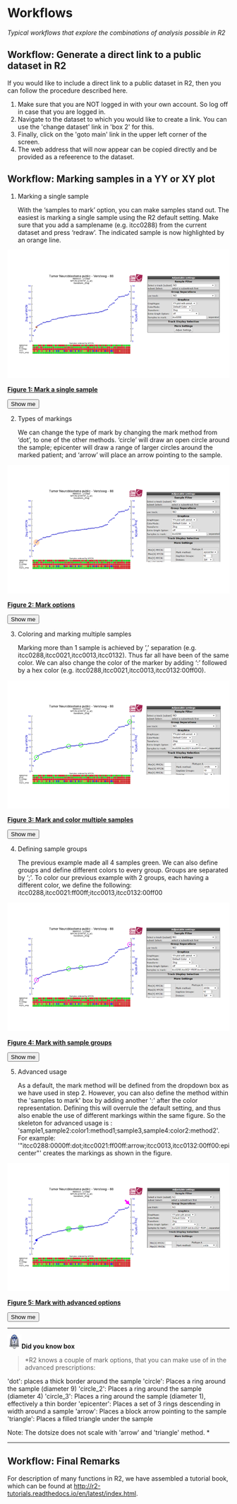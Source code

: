 <a id="r2_workflows"> </a>


Workflows
===========================================

*Typical workflows that explore the combinations of analysis possible in R2*

Workflow: Generate a direct link to a public dataset in R2
-----

If you would like to include a direct link to a public dataset in R2, then you can follow the procedure described here.

1.  Make sure that you are NOT logged in with your own account. So log off in case that you are logged in.
2.  Navigate to the dataset to which you would like to create a link. You can use the 'change dataset' link in 'box 2' for this.
3.  Finally, click on the 'goto main' link in the upper left corner of the screen.
4.  The web address that will now appear can be copied directly and be provided as a refeerence to the dataset.


Workflow: Marking samples in a YY or XY plot
-----

1.  Marking a single sample

	With the ‘samples to mark’ option, you can make samples stand out. The easiest is marking a single sample using the R2 default setting. Make sure that you add a samplename (e.g. itcc0288) from the current dataset and press ‘redraw’. The indicated sample is now highlighted by an orange line.

![Figure 1: Mark a single sample](_static/images/marksam_001.png)

[**Figure 1: Mark a single sample**](_static/images/marksam_001.png)

<form name="mark_single_sample" action="https://hgserver1.amc.nl/cgi-bin/r2/main.cgi" enctype="multipart/form-data" target="R2" method="post">
  <input type="hidden" name="option" value="display2">
  <input type="hidden" name="table" value="ps_avgpres_nbadam88_u133p2">
  <input type="hidden" name="graphtype" value="YY">
  <input type="hidden" name="cortype" value="transform_2log">
  <input type="hidden" name="factor" value="209757_s_at">
  <input type="hidden" name="factor2" value="209757_s_at">
  <input type="hidden" name="marksam" value="itcc0288">
  <button type="submit">Show me</button>
</form>

2.  Types of markings

	We can change the type of mark by changing the mark method from ‘dot’, to one of the other methods. ‘circle’ will draw an open circle around the sample; epicenter will draw a range of larger circles around the marked patient; and ‘arrow’ will place an arrow pointing to the sample.

![Figure 2: Mark options](_static/images/marksam_002.png)

[**Figure 2: Mark options**](_static/images/marksam_002.png)

<form name="mark_single_sample_epi" action="https://hgserver1.amc.nl/cgi-bin/r2/main.cgi" enctype="multipart/form-data" target="R2" method="post">
  <input type="hidden" name="option" value="display2">
  <input type="hidden" name="table" value="ps_avgpres_nbadam88_u133p2">
  <input type="hidden" name="graphtype" value="YY">
  <input type="hidden" name="cortype" value="transform_2log">
  <input type="hidden" name="factor" value="209757_s_at">
  <input type="hidden" name="factor2" value="209757_s_at">
  <input type="hidden" name="exageratemark" value="epicenter">
  <input type="hidden" name="marksam" value="itcc0288">
  <button type="submit">Show me</button>
</form>	

3.  Coloring and marking multiple samples

	Marking more than 1 sample is achieved by ’,’ separation (e.g. itcc0288,itcc0021,itcc0013,itcc0132).
Thus far all have been of the same color. We can also change the color of the marker by adding ‘:’ followed by a hex color (e.g. itcc0288,itcc0021,itcc0013,itcc0132:00ff00).

![Figure 3: Mark and color multiple samples](_static/images/marksam_003.png)

[**Figure 3: Mark and color multiple samples**](_static/images/marksam_003.png)

<form name="mark_multi_sample_circle" action="https://hgserver1.amc.nl/cgi-bin/r2/main.cgi" enctype="multipart/form-data" target="R2" method="post">
  <input type="hidden" name="option" value="display2">
  <input type="hidden" name="table" value="ps_avgpres_nbadam88_u133p2">
  <input type="hidden" name="graphtype" value="YY">
  <input type="hidden" name="cortype" value="transform_2log">
  <input type="hidden" name="factor" value="209757_s_at">
  <input type="hidden" name="factor2" value="209757_s_at">
  <input type="hidden" name="exageratemark" value="yes">
  <input type="hidden" name="marksam" value="itcc0288,itcc0021,itcc0013,itcc0132:00ff00">
  <button type="submit">Show me</button>
</form>

4.  Defining sample groups

	The previous example made all 4 samples green. We can also define groups and define different colors to every group. Groups are separated by ‘;’. To color our previous example with 2 groups, each having a different color, we define the following: itcc0288,itcc0021:ff00ff;itcc0013,itcc0132:00ff00

![Figure 4: Mark with sample groups](_static/images/marksam_004.png)

[**Figure 4: Mark with sample groups**](_static/images/marksam_004.png)

<form name="mark_group_sample_circle" action="https://hgserver1.amc.nl/cgi-bin/r2/main.cgi" enctype="multipart/form-data" target="R2" method="post">
  <input type="hidden" name="option" value="display2">
  <input type="hidden" name="table" value="ps_avgpres_nbadam88_u133p2">
  <input type="hidden" name="graphtype" value="YY">
  <input type="hidden" name="cortype" value="transform_2log">
  <input type="hidden" name="factor" value="209757_s_at">
  <input type="hidden" name="factor2" value="209757_s_at">
  <input type="hidden" name="exageratemark" value="yes">
  <input type="hidden" name="marksam" value="itcc0288,itcc0021:ff00ff;itcc0013,itcc0132:00ff00">
  <button type="submit">Show me</button>
</form>

5.  Advanced usage

	As a default, the mark method will be defined from the dropdown box as we have used in step 2. However, you can also define the method within the 'samples to mark' box by adding another ':' after the color representation. Defining this will overrule the default setting, and thus also enable the use of different markings within the same figure. So the skeleton for advanced usage is : 
'sample1,sample2:color1:method1;sample3,sample4:color2:method2'. For example: '"itcc0288:0000ff:dot;itcc0021:ff00ff:arrow;itcc0013,itcc0132:00ff00:epicenter"' creates the markings as shown in the figure.

![Figure 5: Mark with advanced options](_static/images/marksam_005.png)

[**Figure 5: Mark with advanced options**](_static/images/marksam_005.png)

<form name="mark_group_sample_circle_advanced" action="https://hgserver1.amc.nl/cgi-bin/r2/main.cgi" enctype="multipart/form-data" target="R2" method="post">
  <input type="hidden" name="option" value="display2">
  <input type="hidden" name="table" value="ps_avgpres_nbadam88_u133p2">
  <input type="hidden" name="graphtype" value="YY">
  <input type="hidden" name="cortype" value="transform_2log">
  <input type="hidden" name="factor" value="209757_s_at">
  <input type="hidden" name="factor2" value="209757_s_at">
  <input type="hidden" name="exageratemark" value="yes">
  <input type="hidden" name="marksam" value="itcc0288:0000ff:dot;itcc0021:ff00ff:arrow;itcc0013,itcc0132:00ff00:epicenter">
  <button type="submit">Show me</button>
</form>

---------
  ![](_static/images/R2d2_logo.png)**Did you know box**


> *R2 knows a couple of mark options, that you can make use of in the advanced prescriptions: 

'dot': places a thick border around the sample
'circle': Places a ring around the sample (diameter 9)
'circle_2': Places a ring around the sample (diameter 4)
'circle_3': Places a ring around the sample (diameter 1), effectively a thin border
'epicenter': Places a set of 3 rings descending in width around a sample
'arrow': Places a block arrow pointing to the sample
'triangle': Places a filled triangle under the sample

Note: The dotsize does not scale with 'arrow' and 'triangle' method. 
*

---------


Workflow: Final Remarks
-----

For description of many functions in R2, we have assembled a tutorial book, which can be found at <http://r2-tutorials.readthedocs.io/en/latest/index.html>.

  







